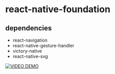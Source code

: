 # react-native-foundation

## dependencies

- react-navigation
- react-native-gesture-handler
- victory-native
- react-native-svg

[![VIDEO DEMO](http://img.youtube.com/vi/-sv3CGU04Jk/0.jpg)](http://www.youtube.com/watch?v=-sv3CGU04Jk)
